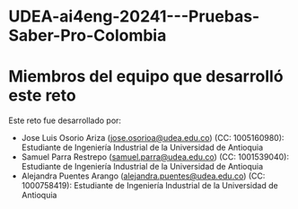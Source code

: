 # UDEA-ai4eng-20241---Pruebas-Saber-Pro-Colombia

# Miembros del equipo que desarrolló este reto

Este reto fue desarrollado por:
- Jose Luis Osorio Ariza (jose.osorioa@udea.edu.co) (CC: 1005160980): Estudiante de Ingeniería Industrial de la Universidad de Antioquia
- Samuel Parra Restrepo (samuel.parra@udea.edu.co) (CC: 1001539040): Estudiante de Ingeniería Industrial de la Universidad de Antioquia
- Alejandra Puentes Arango (alejandra.puentes@udea.edu.co) (CC: 1000758419): Estudiante de Ingeniería Industrial de la Universidad de Antioquia
